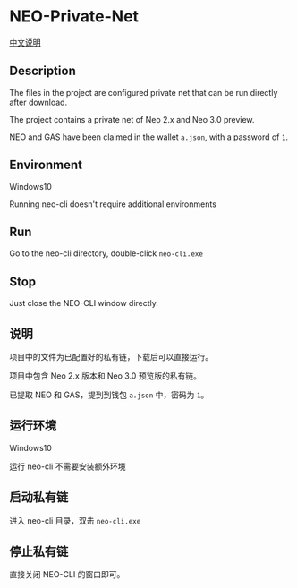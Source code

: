 # NEO-Private-Net
[中文说明](#zh)

## Description

The files in the project are configured private net that can be run directly after download. 

The project contains a private net of Neo 2.x and Neo 3.0 preview.

NEO and GAS have been claimed in the wallet `a.json`, with a password of `1`.

## Environment

Windows10

Running neo-cli doesn't require additional environments

## Run

Go to the neo-cli directory, double-click `neo-cli.exe`

## Stop

Just close the NEO-CLI window directly.

<a name="zh"></a>

## 说明
项目中的文件为已配置好的私有链，下载后可以直接运行。

项目中包含 Neo 2.x 版本和 Neo 3.0 预览版的私有链。

已提取 NEO 和 GAS，提到到钱包 `a.json` 中，密码为 `1`。

## 运行环境

Windows10

运行 neo-cli 不需要安装额外环境

## 启动私有链

进入 neo-cli 目录，双击 `neo-cli.exe`

## 停止私有链

直接关闭 NEO-CLI 的窗口即可。